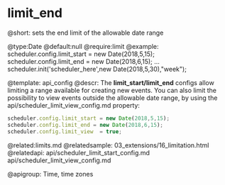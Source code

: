limit_end
=============

@short: sets the end limit of the allowable date range
	

@type:Date 
@default:null
@require:limit
@example:
scheduler.config.limit_start = new Date(2018,5,15);
scheduler.config.limit_end = new Date(2018,6,15);
...
scheduler.init('scheduler_here',new Date(2018,5,30),"week");


@template:	api_config
@descr:
The **limit_start/limit_end** configs allow limiting a range available for creating new events.
You can also limit the possibility to view events outside the allowable date range, by using the api/scheduler_limit_view_config.md property:

~~~js
scheduler.config.limit_start = new Date(2018,5,15);
scheduler.config.limit_end = new Date(2018,6,15);
scheduler.config.limit_view  = true;
~~~

@related:limits.md
@relatedsample:
	03_extensions/16_limitation.html
@relatedapi:
	api/scheduler_limit_start_config.md
    api/scheduler_limit_view_config.md

@apigroup: Time, time zones
